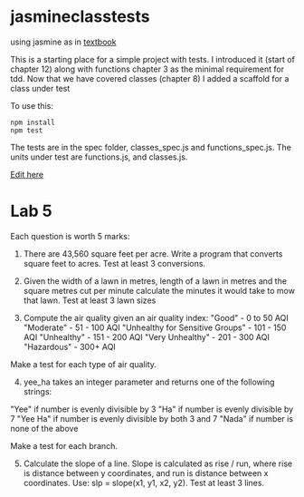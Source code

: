 # jasmineclasstests
using jasmine as in [textbook](https://www.oreilly.com/library/view/object-oriented-javascript/9781785880568/)

This is a starting place for a simple project with tests. I introduced it (start of chapter 12) along with functions chapter 3 as the minimal requirement for tdd. Now that we have covered classes (chapter 8) I added a scaffold for a class under test

To use this:

```
npm install
npm test
```

The tests are in the spec folder, classes_spec.js and functions_spec.js. The units under test are functions.js, and classes.js.

[Edit here](https://diy-pwa.dev/~/gh/rhildred/jasmineclasstests)

# Lab 5 
Each question is worth 5 marks:

1. There are 43,560 square feet per acre. Write a program that converts square feet to acres. Test at least 3 conversions.
2. Given the width of a lawn in metres, length of a lawn in metres and the square metres cut per minute calculate the minutes it would take to mow that lawn. Test at least 3 lawn sizes

3. Compute the air quality given an air quality index:
        "Good" - 0 to 50 AQI
        "Moderate" - 51 - 100 AQI
        "Unhealthy for Sensitive Groups" - 101 - 150 AQI
        "Unhealthy" - 151 - 200 AQI
        "Very Unhealthy" - 201 - 300 AQI
        "Hazardous" - 300+ AQI

Make a test for each type of air quality.

4. yee_ha takes an integer parameter and returns one of the following strings:

"Yee" if number is evenly divisible by 3
"Ha" if number is evenly divisible by 7
"Yee Ha" if number is evenly divisible by both 3 and 7
"Nada" if number is none of the above

Make a test for each branch.

5. Calculate the slope of a line. Slope is calculated as rise / run, where rise is distance between y coordinates, and run is distance between x coordinates. Use: slp = slope(x1, y1, x2, y2). Test at least 3 lines.

